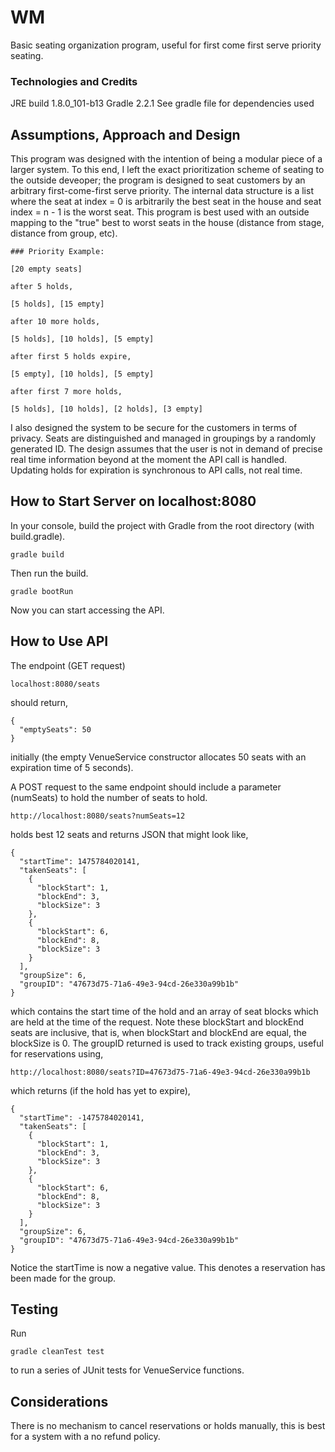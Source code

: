 # WM
Basic seating organization program, useful for first come first serve priority seating.

### Technologies and Credits
JRE build 1.8.0_101-b13
Gradle 2.2.1
See gradle file for dependencies used

## Assumptions, Approach and Design
This program was designed with the intention of being a modular piece of a larger system. To this end, I left the exact prioritization scheme of seating to the outside deveoper; the program is designed to seat customers by an arbitrary first-come-first serve priority. The internal data structure is a list where the seat at index = 0 is arbitrarily the best seat in the house and seat index = n - 1 is the worst seat. This program is best used with an outside mapping to the "true" best to worst seats in the house (distance from stage, distance from group, etc).

```
### Priority Example:

[20 empty seats]

after 5 holds,

[5 holds], [15 empty]

after 10 more holds,

[5 holds], [10 holds], [5 empty]

after first 5 holds expire,

[5 empty], [10 holds], [5 empty]

after first 7 more holds,

[5 holds], [10 holds], [2 holds], [3 empty]
```

I also designed the system to be secure for the customers in terms of privacy. Seats are distinguished and managed in groupings by a randomly generated ID. The design assumes that the user is not in demand of precise real time information beyond at the moment the API call is handled. Updating holds for expiration is synchronous to API calls, not real time.

## How to Start Server on localhost:8080
In your console, build the project with Gradle from the root directory (with build.gradle).
```
gradle build
```
Then run the build.
```
gradle bootRun
```
Now you can start accessing the API.
## How to Use API
The endpoint (GET request)
```
localhost:8080/seats
```
should return,
```
{
  "emptySeats": 50
}
```
initially (the empty VenueService constructor allocates 50 seats with an expiration time of 5 seconds). 

A POST request to the same endpoint should include a parameter (numSeats) to hold the number of seats to hold.

```
http://localhost:8080/seats?numSeats=12
```

holds best 12 seats and returns JSON that might look like,

```
{
  "startTime": 1475784020141,
  "takenSeats": [
    {
      "blockStart": 1,
      "blockEnd": 3,
      "blockSize": 3
    },
    {
      "blockStart": 6,
      "blockEnd": 8,
      "blockSize": 3
    }
  ],
  "groupSize": 6,
  "groupID": "47673d75-71a6-49e3-94cd-26e330a99b1b"
}
```

which contains the start time of the hold and an array of seat blocks which are held at the time of the request. Note these blockStart and blockEnd seats are inclusive, that is, when blockStart and blockEnd are equal, the blockSize is 0. The groupID returned is used to track existing groups, useful for reservations using,

```
http://localhost:8080/seats?ID=47673d75-71a6-49e3-94cd-26e330a99b1b
```

which returns (if the hold has yet to expire),

```
{
  "startTime": -1475784020141,
  "takenSeats": [
    {
      "blockStart": 1,
      "blockEnd": 3,
      "blockSize": 3
    },
    {
      "blockStart": 6,
      "blockEnd": 8,
      "blockSize": 3
    }
  ],
  "groupSize": 6,
  "groupID": "47673d75-71a6-49e3-94cd-26e330a99b1b"
}
```

Notice the startTime is now a negative value. This denotes a reservation has been made for the group.

## Testing
Run
```
gradle cleanTest test
```
to run a series of JUnit tests for VenueService functions.
## Considerations
There is no mechanism to cancel reservations or holds manually, this is best for a system with a no refund policy.
